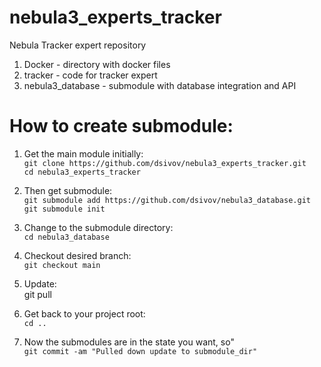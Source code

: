 # nebula3_experts_tracker
Nebula Tracker expert repository
1. Docker - directory with docker files
2. tracker - code for tracker expert 
3. nebula3_database - submodule with database integration and API
# How to create submodule:
1. Get the main module initially:  
`git clone https://github.com/dsivov/nebula3_experts_tracker.git  `
`cd nebula3_experts_tracker `

2. Then get submodule:  
`git submodule add https://github.com/dsivov/nebula3_database.git`    
`git submodule init `

3. Change to the submodule directory:  
`cd nebula3_database` 

4. Checkout desired branch:  
`git checkout main` 

5. Update:  
git pull 

6. Get back to your project root:   
`cd ..`  

7. Now the submodules are in the state you want, so"  
`git commit -am "Pulled down update to submodule_dir"` 
